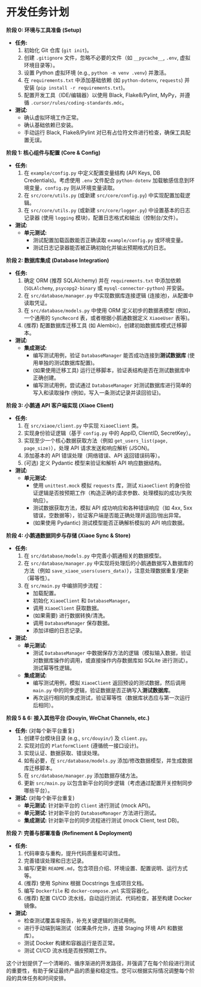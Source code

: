 # 开发任务计划

**阶段 0: 环境与工具准备 (Setup)**

*   **任务:**
    1.  初始化 Git 仓库 (`git init`)。
    2.  创建 `.gitignore` 文件，忽略不必要的文件（如 `__pycache__`, `.env`, 虚拟环境目录等）。
    3.  设置 Python 虚拟环境 (e.g., `python -m venv .venv`) 并激活。
    4.  在 `requirements.txt` 中添加基础依赖 (如 `python-dotenv`, `requests`) 并安装 (`pip install -r requirements.txt`)。
    5.  配置开发工具（IDE/编辑器）以使用 Black, Flake8/Pylint, MyPy，并遵循 `.cursor/rules/coding-standards.mdc`。
*   **测试:**
    *   确认虚拟环境工作正常。
    *   确认基础依赖已安装。
    *   手动运行 Black, Flake8/Pylint 对已有占位符文件进行检查，确保工具配置无误。

**阶段 1: 核心组件与配置 (Core & Config)**

*   **任务:**
    1.  在 `example/config.py` 中定义配置变量结构 (API Keys, DB Credentials)。考虑使用 `.env` 文件配合 `python-dotenv` 加载敏感信息到环境变量，`config.py` 则从环境变量读取。
    2.  在 `src/core/utils.py` (或新建 `src/core/config.py`) 中实现配置加载逻辑。
    3.  在 `src/core/utils.py` (或新建 `src/core/logger.py`) 中设置基本的日志记录器 (使用 `logging` 模块)，配置日志格式和输出（控制台/文件）。
*   **测试:**
    *   **单元测试:**
        *   测试配置加载函数能否正确读取 `example/config.py` 或环境变量。
        *   测试日志记录器能否被正确初始化并输出预期格式的日志。

**阶段 2: 数据库集成 (Database Integration)**

*   **任务:**
    1.  确定 ORM (推荐 SQLAlchemy) 并在 `requirements.txt` 中添加依赖 (`SQLAlchemy`, `psycopg2-binary` 或 `mysql-connector-python`) 并安装。
    2.  在 `src/database/manager.py` 中实现数据库连接逻辑 (连接池)，从配置中读取凭证。
    3.  在 `src/database/models.py` 中使用 ORM 定义初步的数据表模型 (例如，一个通用的 `SyncRecord` 表，或者根据小鹅通数据定义 `XiaoeUser` 表等)。
    4.  (推荐) 配置数据库迁移工具 (如 Alembic)，创建初始数据库模式迁移脚本。
*   **测试:**
    *   **集成测试:**
        *   编写测试用例，验证 `DatabaseManager` 能否成功连接到**测试数据库** (使用单独的测试数据库配置)。
        *   (如果使用迁移工具) 运行迁移脚本，验证表结构是否在测试数据库中正确创建。
        *   编写测试用例，尝试通过 `DatabaseManager` 对测试数据库进行简单的写入和读取操作 (例如，写入一条测试记录并读回验证)。

**阶段 3: 小鹅通 API 客户端实现 (Xiaoe Client)**

*   **任务:**
    1.  在 `src/xiaoe/client.py` 中实现 `XiaoeClient` 类。
    2.  实现身份验证逻辑（基于 `config.py` 中的 AppID, ClientID, SecretKey）。
    3.  实现至少一个核心数据获取方法（例如 `get_users_list(page, page_size)`），处理 API 请求发送和响应解析 (JSON)。
    4.  添加基本的 API 错误处理（网络错误、API 返回错误码等）。
    5.  (可选) 定义 Pydantic 模型来验证和解析 API 响应数据结构。
*   **测试:**
    *   **单元测试:**
        *   使用 `unittest.mock` 模拟 `requests` 库，测试 `XiaoeClient` 的身份验证逻辑是否按预期工作（构造正确的请求参数、处理模拟的成功/失败响应）。
        *   测试数据获取方法，模拟 API 成功响应和各种错误响应（如 4xx, 5xx 错误，空数据等），验证客户端是否能正确处理并返回/抛出异常。
        *   (如果使用 Pydantic) 测试模型能否正确解析模拟的 API 响应数据。

**阶段 4: 小鹅通数据同步与存储 (Xiaoe Sync & Store)**

*   **任务:**
    1.  在 `src/database/models.py` 中完善小鹅通相关的数据模型。
    2.  在 `src/database/manager.py` 中实现将处理后的小鹅通数据写入数据库的方法（例如 `save_xiaoe_users(users_data)`），注意处理数据重复/更新（幂等性）。
    3.  在 `src/main.py` 中编排同步流程：
        *   加载配置。
        *   初始化 `XiaoeClient` 和 `DatabaseManager`。
        *   调用 `XiaoeClient` 获取数据。
        *   (如果需要) 进行数据转换/清洗。
        *   调用 `DatabaseManager` 保存数据。
        *   添加详细的日志记录。
*   **测试:**
    *   **单元测试:**
        *   测试 `DatabaseManager` 中数据保存方法的逻辑（模拟输入数据，验证对数据库操作的调用，或直接操作内存数据库如 SQLite 进行测试）。测试幂等性逻辑。
    *   **集成测试:**
        *   编写测试用例，模拟 `XiaoeClient` 返回预设的测试数据，然后调用 `main.py` 中的同步逻辑，验证数据是否正确写入**测试数据库**。
        *   再次运行相同的集成测试，验证幂等性（数据库状态应与第一次运行后相同）。

**阶段 5 & 6: 接入其他平台 (Douyin, WeChat Channels, etc.)**

*   **任务:** (对每个新平台重复)
    1.  创建平台模块目录 (e.g., `src/douyin/`) 及 `client.py`。
    2.  实现对应的 `PlatformClient` (遵循统一接口设计)。
    3.  实现认证、数据获取、错误处理。
    4.  如有必要，在 `src/database/models.py` 添加/修改数据模型，并生成数据库迁移脚本。
    5.  在 `src/database/manager.py` 添加数据存储方法。
    6.  更新 `src/main.py` 以包含新平台的同步逻辑（考虑通过配置开关控制同步哪些平台）。
*   **测试:** (对每个新平台重复)
    *   **单元测试:** 针对新平台的 `Client` 进行测试 (mock API)。
    *   **单元测试:** 针对新平台的 `DatabaseManager` 方法进行测试。
    *   **集成测试:** 针对新平台的同步流程进行测试 (mock Client, test DB)。

**阶段 7: 完善与部署准备 (Refinement & Deployment)**

*   **任务:**
    1.  代码审查与重构，提升代码质量和可读性。
    2.  完善错误处理和日志记录。
    3.  编写/更新 `README.md`，包含项目介绍、环境设置、配置说明、运行方式等。
    4.  (推荐) 使用 Sphinx 根据 Docstrings 生成项目文档。
    5.  编写 `Dockerfile` 和 `docker-compose.yml` 实现容器化。
    6.  (推荐) 配置 CI/CD 流水线，自动运行测试、代码检查，甚至构建 Docker 镜像。
*   **测试:**
    *   检查测试覆盖率报告，补充关键逻辑的测试用例。
    *   进行手动端到端测试（如果条件允许，连接 Staging 环境 API 和数据库）。
    *   测试 Docker 构建和容器运行是否正常。
    *   测试 CI/CD 流水线是否按预期工作。

这个计划提供了一个清晰的、循序渐进的开发路径，并强调了在每个阶段进行测试的重要性，有助于保证最终产品的质量和稳定性。您可以根据实际情况调整每个阶段的具体任务和时间安排。
